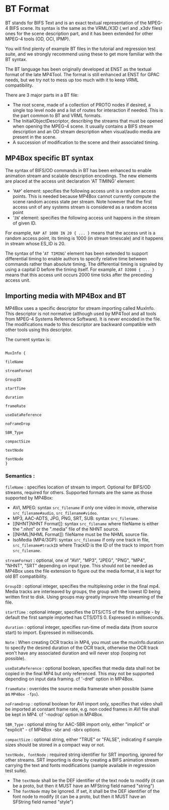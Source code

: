 # BT Format

BT stands for BIFS Text and is an exact textual representation of the MPEG-4 BIFS scene. Its syntax is the same as the VRML/X3D (.wrl and .x3dv files) ones for the scene description part, and it has been extended for other MPEG-4 tools (OD, OCI, IPMP).

You will find plenty of example BT files in the tutorial and regression test suite, and we strongly recommend using these to get more familiar with the BT syntax.

The BT language has been originally developed at ENST as the textual format of the late MP4Tool. The format is still enhanced at ENST for GPAC needs, but we try not to mess up too much with it to keep VRML compatibility.

There are 3 major parts in a BT file:

*   The root scene, made of a collection of PROTO nodes if desired, a single top level node and a list of routes for interaction if needed. This is the part common to BT and VRML formats.
*   The InitialObjectDescriptor, describing the streams that must be opened when opening the MPEG-4 scene. It usually contains a BIFS stream description and an OD stream description when visual/audio media are present in the scene.
*   A succession of modification to the scene and their associated timing.

## MP4Box specific BT syntax

The syntax of BIFS/OD commands in BT has been enhanced to enable animation stream and scalable description encodings. The new elements are placed at the access unit declaration 'AT TIMING' element:

*   '`RAP`' element: specifies the following access unit is a random access points. This is needed because MP4Box cannot currently compute the scene random access state per stream. Note however that the first access unit of any systems stream is considered as a random access point
*   '`IN`' element: specifies the following access unit happens in the stream of given ID.

For example, `RAP AT 1000 IN 20 { ... }` means that the access unit is a random access point, its timing is 1000 (in stream timescale) and it happens in stream whose ES\_ID is 20.

The syntax of the '`AT TIMING`' element has been extended to support differential timing to enable authors to specify relative time between commands rather than absolute timing. The differential timing is signaled by using a capital D before the timing itself. For example, `AT D2000 { ... }` means that this access unit occurs 2000 time ticks after the preceding access unit.

## Importing media with MP4Box and BT

MP4Box uses a specific descriptor for stream importing called MuxInfo. This descriptor is not normative (although used by MP4Tool and all tools from MPEG-4 Systems Reference Software). It is never encoded in the file. The modifications made to this descriptor are backward compatible with other tools using this descriptor. 

The current syntax is:

```

MuxInfo {

fileName

streamFormat

GroupID

startTime

duration

frameRate

useDataReference

noFrameDrop

SBR_Type

compactSize

textNode

fontNode
}

```

### Semantics :

`fileName` : specifies location of stream to import. Optional for BIFS/OD streams, required for others. Supported formats are the same as those supported by MP4Box:

*   AVI, MPEG: syntax `src_filename` if only one video in movie, otherwise `src_filename#audio`, `src_filename#video`.
*   MP3, AAC-ADTS, JPG, PNG, SRT, SUB: syntax `src_filename`.
*   [[NHNT|NHNT Format]]: syntax `src_filename` where fileName is either the ".nhnt" or the ".media" file of the NHNT source.
*   [[NHML|NHML Format]]: fileName must be the NHML source file.
*   IsoMedia (MP4/3GP): syntax `src_filename` if only one track in file, `src_filename#trackID` where TrackID is the ID of the track to import from `src_filename`.

`streamFormat` : optional, one of "AVI", "MP3", "JPEG", "PNG", "MP4", "NHNT", "SRT" depending on input type. This should not be needed as MP4Box uses the file extension to figure out the media format, it is kept for old BT compatibility.

`GroupID` : optional integer, specifies the multiplexing order in the final mp4. Media tracks are interleaved by groups, the group with the lowest ID being written first to disk. Using groups may greatly improve http streaming of the file.

`startTime` : optional integer, specifies the DTS/CTS of the first sample - by default the first sample imported has CTS/DTS 0. Expressed in milliseconds.

`duration` : optional integer, specifies run-time of media data (from source start) to import. Expressed in milliseconds.

`Note` : When creating OCR tracks in MP4, you must use the muxInfo.duration to specify the desired duration of the OCR track, otherwise the OCR track won't have any associated duration and will never stop (looping not possible).

`useDataReference` : optional boolean, specifies that media data shall not be copied in the final MP4 but only referenced. This may not be supported depending on input data framing. cf '-dref' option in MP4Box.

`frameRate` : overrides the source media framerate when possible (same as `MP4Box -fps`).

`noFrameDrop` : optional boolean for AVI import only, specifies that video shall be imported at constant frame rate, e.g. non coded frames in AVI file shall be kept in MP4. cf '-nodrop' option in MP4Box.

`SBR_Type` : optional string for AAC-SBR import only, either "implicit" or "explicit" - cf MP4Box -sbr and -sbrx options.

`compactSize` : optional string, either "TRUE" or "FALSE", indicating if sample sizes should be stored in a compact way or not.

`textNode, fontNode` : required string identifier for SRT importing, ignored for other streams. SRT importing is done by creating a BIFS animation stream carrying the text and fonts modifications (sample available in regression test suite).

*   The `textNode` shall be the DEF identifier of the text node to modify (it can be a proto, but then it MUST have an MFString field named "string")
*   The `fontNode` may be ignored. If set, it shall be the DEF identifier of the font node to modify (it can be a proto, but then it MUST have an SFString field named "style")

